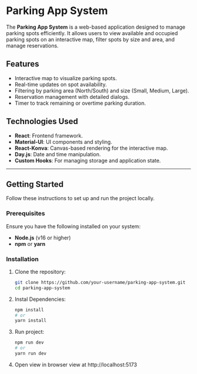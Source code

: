 # Parking App System

The **Parking App System** is a web-based application designed to manage parking spots efficiently. It allows users to view available and occupied parking spots on an interactive map, filter spots by size and area, and manage reservations.

## Features

- Interactive map to visualize parking spots.
- Real-time updates on spot availability.
- Filtering by parking area (North/South) and size (Small, Medium, Large).
- Reservation management with detailed dialogs.
- Timer to track remaining or overtime parking duration.

## Technologies Used

- **React**: Frontend framework.
- **Material-UI**: UI components and styling.
- **React-Konva**: Canvas-based rendering for the interactive map.
- **Day.js**: Date and time manipulation.
- **Custom Hooks**: For managing storage and application state.

---

## Getting Started

Follow these instructions to set up and run the project locally.

### Prerequisites

Ensure you have the following installed on your system:

- **Node.js** (v16 or higher)
- **npm** or **yarn**

### Installation

1. Clone the repository:

   ```bash
   git clone https://github.com/your-username/parking-app-system.git
   cd parking-app-system
   ```

2. Instal Dependencies:

   ```bash
   npm install
   # or
   yarn install
   ```

3. Run project:

   ```bash
   npm run dev
   # or
   yarn run dev
   ```

4. Open view in browser
   view at http://localhost:5173
